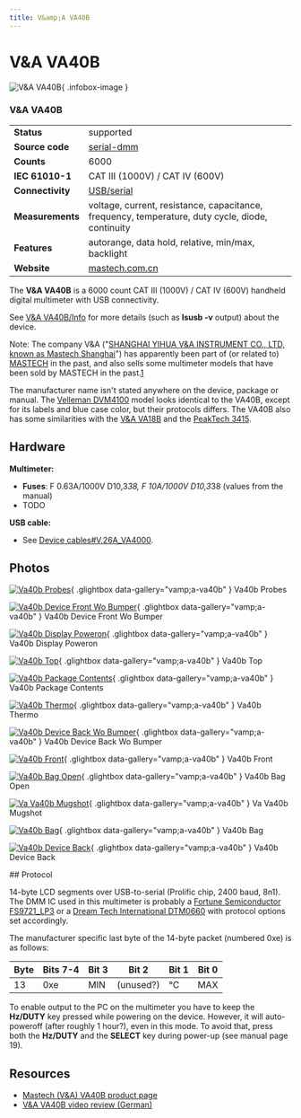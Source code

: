 ```yaml
---
title: V&amp;A VA40B
---
```


# V&amp;A VA40B

<div class="infobox" markdown>

![V&amp;A VA40B](./img/VA40B_probes.JPG){ .infobox-image }

### V&amp;A VA40B

| | |
|---|---|
| **Status** | supported |
| **Source code** | [serial-dmm](https://github.com/OpenTraceLab/OpenTraceCapture/tree/main/src/hardware/serial-dmm) |
| **Counts** | 6000 |
| **IEC 61010-1** | CAT III (1000V) / CAT IV (600V) |
| **Connectivity** | [USB/serial](https://sigrok.org/wiki/Device_cables#V.26A_VA4000) |
| **Measurements** | voltage, current, resistance, capacitance, frequency, temperature, duty cycle, diode, continuity |
| **Features** | autorange, data hold, relative, min/max, backlight |
| **Website** | [mastech.com.cn](http://www.mastech.com.cn/html/en/products-va40.htm) |

</div>

The **V&A VA40B** is a 6000 count CAT III (1000V) / CAT IV (600V) handheld digital multimeter with USB connectivity.

See [V&A VA40B/Info](https://sigrok.org/wiki/V%26A_VA40B/Info) for more details (such as **lsusb -v** output) about the device.

Note: The company V&A ("[SHANGHAI YIHUA V&A INSTRUMENT CO., LTD, known as Mastech Shanghai](http://www.mastech.com.cn/html/en/about-us.htm)") has apparently been part of (or related to) [MASTECH](http://www.p-mastech.com) in the past, and also sells some multimeter models that have been sold by MASTECH in the past.[1](http://www.eevblog.com/forum/product-reviews-photos-and-discussion/product-review-dmm-latest-va-mastech-va18b/msg128081/#msg128081)

The manufacturer name isn't stated anywhere on the device, package or manual. The [Velleman DVM4100](https://sigrok.org/wiki/Velleman_DVM4100) model looks identical to the VA40B, except for its labels and blue case color, but their protocols differs. The VA40B also has some similarities with the [V&A VA18B](https://sigrok.org/wiki/V%26A_VA18B) and the [PeakTech 3415](https://sigrok.org/wiki/PeakTech_3415).

## Hardware

**Multimeter:**

- **Fuses**: F 0.63A/1000V D10,3*38, F 10A/1000V D10,3*38 (values from the manual)
- TODO

**USB cable:**

- See [Device cables#V.26A_VA4000](https://sigrok.org/wiki/Device_cables#V.26A_VA4000).

## Photos

<div class="photo-grid" markdown>

[![Va40b Probes](./img/VA40B_probes.JPG)](./img/VA40B_probes.JPG "Va40b Probes"){ .glightbox data-gallery="vamp;a-va40b" }
<span class="caption">Va40b Probes</span>

[![Va40b Device Front Wo Bumper](./img/VA40B_device_front_wo_bumper.JPG)](./img/VA40B_device_front_wo_bumper.JPG "Va40b Device Front Wo Bumper"){ .glightbox data-gallery="vamp;a-va40b" }
<span class="caption">Va40b Device Front Wo Bumper</span>

[![Va40b Display Poweron](./img/VA40B_display_poweron.JPG)](./img/VA40B_display_poweron.JPG "Va40b Display Poweron"){ .glightbox data-gallery="vamp;a-va40b" }
<span class="caption">Va40b Display Poweron</span>

[![Va40b Top](./img/VA40B_top.JPG)](./img/VA40B_top.JPG "Va40b Top"){ .glightbox data-gallery="vamp;a-va40b" }
<span class="caption">Va40b Top</span>

[![Va40b Package Contents](./img/VA40B_package_contents.JPG)](./img/VA40B_package_contents.JPG "Va40b Package Contents"){ .glightbox data-gallery="vamp;a-va40b" }
<span class="caption">Va40b Package Contents</span>

[![Va40b Thermo](./img/VA40B_thermo.JPG)](./img/VA40B_thermo.JPG "Va40b Thermo"){ .glightbox data-gallery="vamp;a-va40b" }
<span class="caption">Va40b Thermo</span>

[![Va40b Device Back Wo Bumper](./img/VA40B_device_back_wo_bumper.JPG)](./img/VA40B_device_back_wo_bumper.JPG "Va40b Device Back Wo Bumper"){ .glightbox data-gallery="vamp;a-va40b" }
<span class="caption">Va40b Device Back Wo Bumper</span>

[![Va40b Front](./img/VA40B_front.JPG)](./img/VA40B_front.JPG "Va40b Front"){ .glightbox data-gallery="vamp;a-va40b" }
<span class="caption">Va40b Front</span>

[![Va40b Bag Open](./img/VA40B_bag_open.JPG)](./img/VA40B_bag_open.JPG "Va40b Bag Open"){ .glightbox data-gallery="vamp;a-va40b" }
<span class="caption">Va40b Bag Open</span>

[![Va Va40b Mugshot](./img/Va_va40b_mugshot.jpg)](./img/Va_va40b_mugshot.png "Va Va40b Mugshot"){ .glightbox data-gallery="vamp;a-va40b" }
<span class="caption">Va Va40b Mugshot</span>

[![Va40b Bag](./img/VA40B_bag.JPG)](./img/VA40B_bag.JPG "Va40b Bag"){ .glightbox data-gallery="vamp;a-va40b" }
<span class="caption">Va40b Bag</span>

[![Va40b Device Back](./img/VA40B_device_back.JPG)](./img/VA40B_device_back.JPG "Va40b Device Back"){ .glightbox data-gallery="vamp;a-va40b" }
<span class="caption">Va40b Device Back</span>

</div>
## Protocol

14-byte LCD segments over USB-to-serial (Prolific chip, 2400 baud, 8n1). The DMM IC used in this multimeter is probably a [Fortune Semiconductor FS9721_LP3](https://sigrok.org/wiki/Multimeter_ICs#Fortune_Semiconductor_FS9721_LP3) or a [Dream Tech International DTM0660](https://sigrok.org/wiki/Multimeter_ICs#Dream_Tech_International_DTM0660) with protocol options set accordingly.

The manufacturer specific last byte of the 14-byte packet (numbered 0xe) is as follows:

| Byte | Bits 7-4 | Bit 3 | Bit 2 | Bit 1 | Bit 0 |
|---|---|---|---|---|---|
| 13 | 0xe | MIN | (unused?) | °C | MAX |

To enable output to the PC on the multimeter you have to keep the **Hz/DUTY** key pressed while powering on the device. However, it will auto-poweroff (after roughly 1 hour?), even in this mode. To avoid that, press both the **Hz/DUTY** and the **SELECT** key during power-up (see manual page 19).

## Resources
- [Mastech (V&A) VA40B product page](http://www.mastech.com.cn/html/en/products-va40.htm)
- [V&A VA40B video review (German)](http://www.youtube.com/watch?v=ONv2PlOt3F0)

